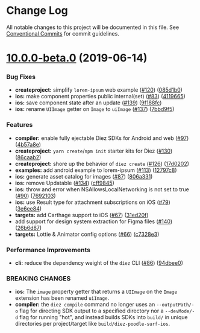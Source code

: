# Change Log

All notable changes to this project will be documented in this file.
See [Conventional Commits](https://conventionalcommits.org) for commit guidelines.

# [10.0.0-beta.0](https://github.com/diez/diez/compare/v10.0.0-alpha.0...v10.0.0-beta.0) (2019-06-14)


### Bug Fixes

* **createproject:** simplify `lorem-ipsum` web example ([#120](https://github.com/diez/diez/issues/120)) ([085d1b0](https://github.com/diez/diez/commit/085d1b0))
* **ios:** make component properties public internal(set) ([#83](https://github.com/diez/diez/issues/83)) ([4119665](https://github.com/diez/diez/commit/4119665))
* **ios:** save component state after an update ([#139](https://github.com/diez/diez/issues/139)) ([9f188fc](https://github.com/diez/diez/commit/9f188fc))
* **ios:** rename `UIImage` getter on `Image` to `uiImage` ([#137](https://github.com/diez/diez/issues/137)) ([7bbd9f5](https://github.com/diez/diez/commit/7bbd9f5))


### Features

* **compiler:** enable fully ejectable Diez SDKs for Android and web ([#97](https://github.com/diez/diez/issues/97)) ([4b57a8e](https://github.com/diez/diez/commit/4b57a8e))
* **createproject:** `yarn create`/`npm init` starter kits for Diez ([#130](https://github.com/diez/diez/issues/130)) ([86caab2](https://github.com/diez/diez/commit/86caab2))
* **createproject:** shore up the behavior of `diez create` ([#126](https://github.com/diez/diez/issues/126)) ([17d0202](https://github.com/diez/diez/commit/17d0202))
* **examples:** add android example to lorem-ipsum ([#113](https://github.com/diez/diez/issues/113)) ([12797c8](https://github.com/diez/diez/commit/12797c8))
* **ios:** generate asset catalog for images ([#87](https://github.com/diez/diez/issues/87)) ([806a331](https://github.com/diez/diez/commit/806a331))
* **ios:** remove Updatable ([#134](https://github.com/diez/diez/issues/134)) ([cff9845](https://github.com/diez/diez/commit/cff9845))
* **ios:** throw and error when NSAllowsLocalNetworking is not set to true ([#90](https://github.com/diez/diez/issues/90)) ([7692103](https://github.com/diez/diez/commit/7692103))
* **ios:** use Result type for attachment subscriptions on iOS ([#79](https://github.com/diez/diez/issues/79)) ([3e6ee84](https://github.com/diez/diez/commit/3e6ee84))
* **targets:** add Carthage support to iOS ([#67](https://github.com/diez/diez/issues/67)) ([31ed20f](https://github.com/diez/diez/commit/31ed20f))
* add support for design system extraction for Figma files ([#140](https://github.com/diez/diez/issues/140)) ([26b6d87](https://github.com/diez/diez/commit/26b6d87))
* **targets:** Lottie & Animator config options ([#66](https://github.com/diez/diez/issues/66)) ([c7328e3](https://github.com/diez/diez/commit/c7328e3))


### Performance Improvements

* **cli:** reduce the dependency weight of the `diez` CLI ([#86](https://github.com/diez/diez/issues/86)) ([94dbee0](https://github.com/diez/diez/commit/94dbee0))


### BREAKING CHANGES

* **ios:** The `image` property getter that returns a `UIImage` on the `Image` extension has been renamed `uiImage`.
* **compiler:** the `diez compile` command no longer uses an `--outputPath/-o` flag for directing SDK output to a specified directory nor a `--devMode/-d` flag for running "hot", and instead builds SDKs into `build/` in unique directories per project/target like `build/diez-poodle-surf-ios`.

